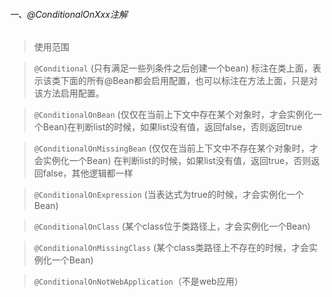 ###### 一、@ConditionalOnXxx注解

>使用范围

>`@Conditional`  (只有满足一些列条件之后创建一个bean) 标注在类上面，表示该类下面的所有@Bean都会启用配置，也可以标注在方法上面，只是对该方法启用配置。

>`@ConditionalOnBean`  (仅仅在当前上下文中存在某个对象时，才会实例化一个Bean)在判断list的时候，如果list没有值，返回false，否则返回true

>`@ConditionalOnMissingBean`  (仅仅在当前上下文中不存在某个对象时，才会实例化一个Bean) 在判断list的时候，如果list没有值，返回true，否则返回false，其他逻辑都一样

>`@ConditionalOnExpression`  (当表达式为true的时候，才会实例化一个Bean)

>`@ConditionalOnClass`  (某个class位于类路径上，才会实例化一个Bean)

>`@ConditionalOnMissingClass`  (某个class类路径上不存在的时候，才会实例化一个Bean)

>`@ConditionalOnNotWebApplication`（不是web应用）
